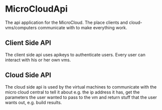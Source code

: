 # MicroCloudApi

The api application for the MicroCloud. The place clients and cloud-vms/computers communicate with to make everything work.

## Client Side API

The client side api uses apikeys to authenticate users. 
Every user can interact with his or her own vms. 

## Cloud Side API

The cloud side api is used by the virtual machines to communicate with the micro cloud central to tell it about e.g. the ip address it has, get the parameters the user wanted to pass to the vm and return stuff that the user wants out, e.g. build results.
